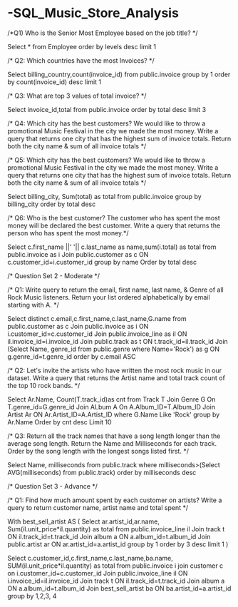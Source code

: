 # -SQL_Music_Store_Analysis

/*Q1) Who is the Senior Most Employee based on the job title? */

Select * from Employee
order by levels desc
limit 1

/* Q2: Which countries have the most Invoices? */

Select billing_country,count(invoice_id) from public.invoice
group by 1
order by count(invoice_id) desc
limit 1

/* Q3: What are top 3 values of total invoice? */

Select invoice_id,total from public.invoice
order by total desc
limit 3

/* Q4: Which city has the best customers? We would like to throw a promotional Music Festival in the city we made the most money. 
Write a query that returns one city that has the highest sum of invoice totals. 
Return both the city name & sum of all invoice totals */

/* Q5: Which city has the best customers? We would like to throw a promotional Music Festival in the city we made the most money. 
Write a query that returns one city that has the highest sum of invoice totals. 
Return both the city name & sum of all invoice totals */

Select billing_city, Sum(total) as total from public.invoice
group by billing_city
order by total desc

/* Q6: Who is the best customer? The customer who has spent the most money will be declared the best customer. 
Write a query that returns the person who has spent the most money.*/

Select c.first_name ||' '|| c.last_name as name,sum(i.total) as total from public.invoice as i
Join public.customer as c ON c.customer_id=i.customer_id
group by name
Order by total desc

/* Question Set 2 - Moderate */

/* Q1: Write query to return the email, first name, last name, & Genre of all Rock Music listeners. 
Return your list ordered alphabetically by email starting with A. */

Select distinct c.email,c.first_name,c.last_name,G.name from public.customer as c
Join public.invoice as i ON i.customer_id=c.customer_id
Join public.invoice_line as il ON il.invoice_id=i.invoice_id
Join public.track as t ON t.track_id=il.track_id
Join (Select Name, genre_id from public.genre 
where Name='Rock') as g ON g.genre_id=t.genre_id
order by c.email ASC

/* Q2: Let's invite the artists who have written the most rock music in our dataset. 
Write a query that returns the Artist name and total track count of the top 10 rock bands. */

Select Ar.Name, Count(T.track_id)as cnt from Track T
Join Genre G On T.genre_id=G.genre_id
Join ALbum A On A.Album_ID=T.Album_ID
Join Artist Ar ON Ar.Artist_ID=A.Artist_ID
where G.Name Like 'Rock'
group by Ar.Name
Order by cnt desc
Limit 10

/* Q3: Return all the track names that have a song length longer than the average song length. 
Return the Name and Milliseconds for each track. Order by the song length with the longest songs listed first. */

Select Name, milliseconds from public.track
where milliseconds>(Select AVG(milliseconds) from public.track)
order by milliseconds desc

/* Question Set 3 - Advance */

/* Q1: Find how much amount spent by each customer on artists? Write a query to return customer name, artist name and total spent */

With best_sell_artist AS (
Select ar.artist_id,ar.name, Sum(il.unit_price*il.quantity) as total from public.invoice_line il
Join track t ON il.track_id=t.track_id
Join album a ON a.album_id=t.album_id
Join public.artist ar ON ar.artist_id=a.artist_id
group by 1
order by 3 desc
limit 1
)

Select c.customer_id,c.first_name,c.last_name,ba.name, SUM(il.unit_price*il.quantity) as total from public.invoice i
join customer c on i.customer_id=c.customer_id
Join public.invoice_line il ON i.invoice_id=il.invoice_id
Join track t ON il.track_id=t.track_id
Join album a ON a.album_id=t.album_id
Join best_sell_artist ba ON ba.artist_id=a.artist_id
group by 1,2,3, 4

